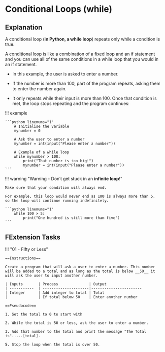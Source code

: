 # Conditional Loops (while)

## Explanation

A conditional loop (__in Python, a while loop__) repeats only while a condition is true. 

A conditional loop is like a combination of a fixed loop and an if statement and you can use all of the same conditions in a while loop that you would in an if statement.

* In this example, the user is asked to enter a number. 

* If the number is more than 100, part of the program repeats, asking them to enter the number again. 

* It only repeats while their input is more than 100. Once that condition is met, the loop stops repeating and the program continues:

!!! example

	```python linenums="1"
		# Initialise the variable
		mynumber = 0
		
		# Ask the user to enter a number
		mynumber = int(input("Please enter a number"))
		
		# Example of a while loop
		while mynumber > 100:
			print("That number is too big!")
			mynumber = int(input("Please enter a number"))
	```

!!! warning "Warning - Don’t get stuck in an __infinite loop__!"

	Make sure that your condition will always end.
	
	For example, this loop would never end as 100 is always more than 5, so the loop will continue running indefinitely.

	```python linenums="1"
		while 100 > 5:
			print("One hundred is still more than five")
	```

## FExtension Tasks

!!! "01 - Fifty or Less"

    ==Instructions==

    Create a program that will ask a user to enter a number. This number will be added to a total and as long as the total is below __50__ it will ask the user to input another number.

    | Inputs       | Process              | Output
    | -----------  | ---------------------|-----------------------
    | Integer      | Add integer to total | Total
    |              | If total below 50    | Enter another number

    ==Pseudocode==

    1. Set the total to 0 to start with
   
    2. While the total is 50 or less, ask the user to enter a number.
   
    3. Add that number to the total and print the message "The Total is".....[total].
   
    5. Stop the loop when the total is over 50.
	
